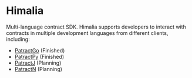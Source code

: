 # Himalia

Multi-language contract SDK. Himalia supports developers to interact with contracts in multiple development languages from different clients, including: 

- [PatractGo](https://github.com/patractlabs/go-patract) (Finished)
- [PatractPy](https://github.com/patractlabs/py-patract) (Finished)
- [PatractJ](https://github.com/patractlabs/patractj) (Planning)
- [PatractN](https://github.com/patractlabs/csharp-patract) (Planning)
